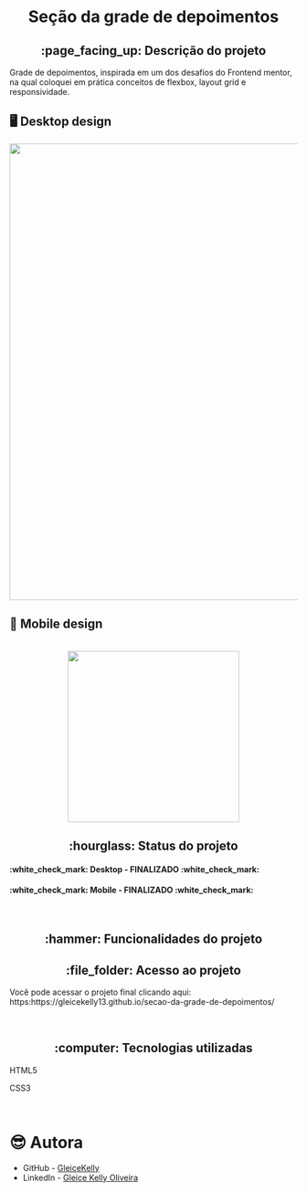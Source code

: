 <h1 align="center">Seção da grade de depoimentos</h1>
<h2 align="center">:page_facing_up: Descrição do projeto</h2>
Grade de depoimentos, inspirada em um dos desafios do Frontend mentor, na qual coloquei em prática conceitos de flexbox, layout grid e responsividade.
<br>

## :desktop_computer: Desktop design
<div align="center">
<img src="https://user-images.githubusercontent.com/80974593/192183397-482496d0-40fe-4240-ba67-32fa9fa5f4e7.png" width="800">
</div>

## :iphone: Mobile design
<br>
<div align="center">
<img src="https://user-images.githubusercontent.com/80974593/192184007-d8c927ac-7b9f-4a41-a034-06e5346bf913.png" width="300">
</div>

<h2 align="center">:hourglass: Status do projeto </h2>
<h4>:white_check_mark: Desktop - FINALIZADO :white_check_mark: </h4> 
<h4>:white_check_mark: Mobile - FINALIZADO :white_check_mark: </h4>
<br>

<h2 align="center">:hammer: Funcionalidades do projeto </h2>

<h2 align="center"> :file_folder: Acesso ao projeto </h2>
<p> Você pode acessar o projeto final clicando aqui: https:https://gleicekelly13.github.io/secao-da-grade-de-depoimentos/ </p>

<br>
<h2 align="center"> :computer: Tecnologias utilizadas </h2>
<p>HTML5</p>
<p>CSS3</p>
<br>

# :sunglasses: Autora

- GitHub - [GleiceKelly](https://github.com/gleicekelly13)
- LinkedIn - [Gleice Kelly Oliveira](https://www.linkedin.com/in/gleicekelly13/)
